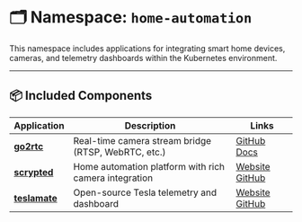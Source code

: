 # 🗂️ Namespace: `home-automation`

This namespace includes applications for integrating smart home devices, cameras, and telemetry dashboards within the Kubernetes environment.

---

## 📦 Included Components

| Application         | Description                                            | Links                                                                 |
|---------------------|--------------------------------------------------------|-----------------------------------------------------------------------|
| [**go2rtc**](./go2rtc/)         | Real-time camera stream bridge (RTSP, WebRTC, etc.)     | [GitHub](https://github.com/AlexxIT/go2rtc) [Docs](https://alexxit.github.io/go2rtc/)   |
| [**scrypted**](./scrypted/)     | Home automation platform with rich camera integration   | [Website](https://scrypted.app) [GitHub](https://github.com/koush/scrypted)             |
| [**teslamate**](./teslamate/)   | Open-source Tesla telemetry and dashboard               | [Website](https://teslamate.org) [GitHub](https://github.com/adriankumpf/teslamate)     |
